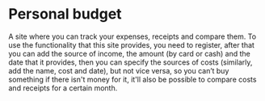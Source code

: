 # Personal budget
A site where you can track your expenses, receipts and compare them. To use the functionality that this site provides, you need to register, after that you can add the source of income, the amount (by card or cash) and the date that it provides, then you can specify the sources of costs (similarly, add the name, cost and date), but not vice versa, so you can’t buy something if there isn't money for it, it'll also be possible to compare costs and receipts for a certain month. 
